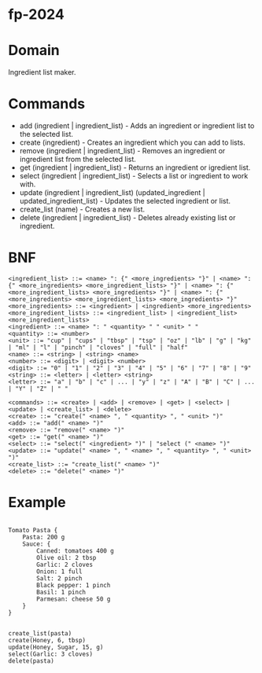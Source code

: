 # fp-2024

# Domain
Ingredient list maker. 

# Commands
 - add (ingredient | ingredient_list) - Adds an ingredient or ingredient list to the selected list.
 - create (ingredient) - Creates an ingredient which you can add to lists.
 - remove (ingredient | ingredient_list) - Removes an ingredient or ingredient list from the selected list.
 - get (ingredient | ingredient_list) - Returns an ingredient or igredient list.
 - select (ingredient | ingredient_list) - Selects a list or ingredient to work with.
 - update (ingredient | ingredient_list) (updated_ingredient | updated_ingredient_list) - Updates the selected ingredient or list.
 - create_list (name) - Creates a new list.
 - delete (ingredient | ingredient_list) - Deletes already existing list or ingredient.

# BNF
``` 
<ingredient_list> ::= <name> ": {" <more_ingredients> "}" | <name> ": {" <more_ingredients> <more_ingredient_lists> "}" | <name> ": {" <more_ingredient_lists> <more_ingredients> "}" | <name> ": {" <more_ingredients> <more_ingredient_lists> <more_ingredients> "}"
<more_ingredients> ::= <ingredient> | <ingredient> <more_ingredients>
<more_ingredient_lists> ::= <ingredient_list> | <ingredient_list> <more_ingredient_lists>
<ingredient> ::= <name> ": " <quantity> " " <unit> " "
<quantity> ::= <number>
<unit> ::= "cup" | "cups" | "tbsp" | "tsp" | "oz" | "lb" | "g" | "kg" | "ml" | "l" | "pinch" | "cloves" | "full" | "half"
<name> ::= <string> | <string> <name>
<number> ::= <digit> | <digit> <number>
<digit> ::= "0" | "1" | "2" | "3" | "4" | "5" | "6" | "7" | "8" | "9"
<string> ::= <letter> | <letter> <string>
<letter> ::= "a" | "b" | "c" | ... | "y" | "z" | "A" | "B" | "C" | ... | "Y" | "Z" | " "

<commands> ::= <create> | <add> | <remove> | <get> | <select> | <update> | <create_list> | <delete>
<create> ::= "create(" <name> ", " <quantity> ", " <unit> ")"
<add> ::= "add(" <name> ")"
<remove> ::= "remove(" <name> ")" 
<get> ::= "get(" <name> ")" 
<select> ::= "select(" <ingredient> ")" | "select (" <name> ")"
<update> ::= "update(" <name> ", " <name> ", " <quantity> ", " <unit> ")" 
<create_list> ::= "create_list(" <name> ")"
<delete> ::= "delete(" <name> ")"
```

# Example

```

Tomato Pasta {
    Pasta: 200 g
    Sauce: {
        Canned: tomatoes 400 g
        Olive oil: 2 tbsp
        Garlic: 2 cloves
        Onion: 1 full
        Salt: 2 pinch
        Black pepper: 1 pinch
        Basil: 1 pinch
        Parmesan: cheese 50 g
    }
}


create_list(pasta)
create(Honey, 6, tbsp)
update(Honey, Sugar, 15, g)
select(Garlic: 3 cloves)
delete(pasta)

```